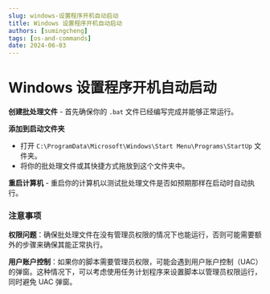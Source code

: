 ```yaml
---
slug: windows-设置程序开机自动启动
title: Windows 设置程序开机自动启动
authors: [sumingcheng]
tags: [os-and-commands]
date: 2024-06-03
---
```


# Windows 设置程序开机自动启动

**创建批处理文件** - 首先确保你的 `.bat` 文件已经编写完成并能够正常运行。

**添加到启动文件夹**

- 打开 `C:\ProgramData\Microsoft\Windows\Start Menu\Programs\StartUp` 文件夹。
- 将你的批处理文件或其快捷方式拖放到这个文件夹中。

**重启计算机** - 重启你的计算机以测试批处理文件是否如预期那样在启动时自动执行。

### 注意事项

**权限问题**：确保批处理文件在没有管理员权限的情况下也能运行，否则可能需要额外的步骤来确保其能正常执行。

**用户账户控制**：如果你的脚本需要管理员权限，可能会遇到用户账户控制（UAC）的弹窗。这种情况下，可以考虑使用任务计划程序来设置脚本以管理员权限运行，同时避免 UAC 弹窗。
